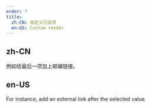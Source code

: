 ```yaml
---
order: 7
title:
  zh-CN: 自定义已选项
  en-US: Custom render
---
```


## zh-CN

例如给最后一项加上邮编链接。

## en-US

For instance, add an external link after the selected value.

